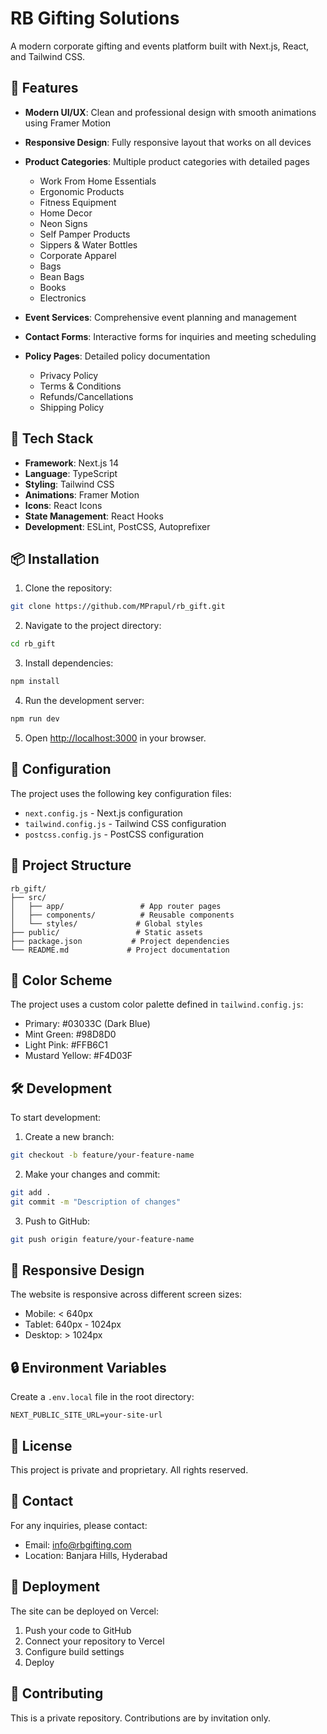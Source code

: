 # RB Gifting Solutions

A modern corporate gifting and events platform built with Next.js, React, and Tailwind CSS.

## 🌟 Features

- **Modern UI/UX**: Clean and professional design with smooth animations using Framer Motion
- **Responsive Design**: Fully responsive layout that works on all devices
- **Product Categories**: Multiple product categories with detailed pages
  - Work From Home Essentials
  - Ergonomic Products
  - Fitness Equipment
  - Home Decor
  - Neon Signs
  - Self Pamper Products
  - Sippers & Water Bottles
  - Corporate Apparel
  - Bags
  - Bean Bags
  - Books
  - Electronics

- **Event Services**: Comprehensive event planning and management
- **Contact Forms**: Interactive forms for inquiries and meeting scheduling
- **Policy Pages**: Detailed policy documentation
  - Privacy Policy
  - Terms & Conditions
  - Refunds/Cancellations
  - Shipping Policy

## 🚀 Tech Stack

- **Framework**: Next.js 14
- **Language**: TypeScript
- **Styling**: Tailwind CSS
- **Animations**: Framer Motion
- **Icons**: React Icons
- **State Management**: React Hooks
- **Development**: ESLint, PostCSS, Autoprefixer

## 📦 Installation

1. Clone the repository:
```bash
git clone https://github.com/MPrapul/rb_gift.git
```

2. Navigate to the project directory:
```bash
cd rb_gift
```

3. Install dependencies:
```bash
npm install
```

4. Run the development server:
```bash
npm run dev
```

5. Open [http://localhost:3000](http://localhost:3000) in your browser.

## 🔧 Configuration

The project uses the following key configuration files:
- `next.config.js` - Next.js configuration
- `tailwind.config.js` - Tailwind CSS configuration
- `postcss.config.js` - PostCSS configuration

## 📁 Project Structure

```
rb_gift/
├── src/
│   ├── app/                 # App router pages
│   ├── components/          # Reusable components
│   └── styles/             # Global styles
├── public/                 # Static assets
├── package.json           # Project dependencies
└── README.md             # Project documentation
```

## 🎨 Color Scheme

The project uses a custom color palette defined in `tailwind.config.js`:
- Primary: #03033C (Dark Blue)
- Mint Green: #98D8D0
- Light Pink: #FFB6C1
- Mustard Yellow: #F4D03F

## 🛠️ Development

To start development:

1. Create a new branch:
```bash
git checkout -b feature/your-feature-name
```

2. Make your changes and commit:
```bash
git add .
git commit -m "Description of changes"
```

3. Push to GitHub:
```bash
git push origin feature/your-feature-name
```

## 📱 Responsive Design

The website is responsive across different screen sizes:
- Mobile: < 640px
- Tablet: 640px - 1024px
- Desktop: > 1024px

## 🔒 Environment Variables

Create a `.env.local` file in the root directory:
```env
NEXT_PUBLIC_SITE_URL=your-site-url
```

## 📄 License

This project is private and proprietary. All rights reserved.

## 👥 Contact

For any inquiries, please contact:
- Email: info@rbgifting.com
- Location: Banjara Hills, Hyderabad

## 🚀 Deployment

The site can be deployed on Vercel:

1. Push your code to GitHub
2. Connect your repository to Vercel
3. Configure build settings
4. Deploy

## 🤝 Contributing

This is a private repository. Contributions are by invitation only. 